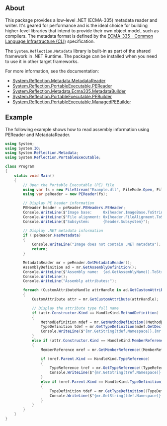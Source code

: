 ## About

This package provides a low-level .NET (ECMA-335) metadata reader and writer. It's geared for performance and is the ideal choice for building higher-level libraries that intend to provide their own object model, such as compilers. The metadata format is defined by the [ECMA-335 - Common Language Infrastructure (CLI)](http://www.ecma-international.org/publications/standards/Ecma-335.htm) specification.

The `System.Reflection.Metadata` library is built-in as part of the shared framework in .NET Runtime. The package can be installed when you need to use it in other target frameworks.

For more information, see the documentation:

- [System.Reflection.Metadata.MetadataReader](https://docs.microsoft.com/dotnet/api/system.reflection.metadata.metadatareader)
- [System.Reflection.PortableExecutable.PEReader](https://docs.microsoft.com/dotnet/api/system.reflection.portableexecutable.pereader)
- [System.Reflection.Metadata.Ecma335.MetadataBuilder](https://docs.microsoft.com/dotnet/api/system.reflection.metadata.ecma335.metadatabuilder)
- [System.Reflection.PortableExecutable.PEBuilder](https://docs.microsoft.com/dotnet/api/system.reflection.portableexecutable.pebuilder)
- [System.Reflection.PortableExecutable.ManagedPEBuilder](https://docs.microsoft.com/dotnet/api/system.reflection.portableexecutable.managedpebuilder)

## Example

The following example shows how to read assembly information using PEReader and MetadataReader.

```cs
using System;
using System.IO;
using System.Reflection.Metadata;
using System.Reflection.PortableExecutable;

class Program
{
    static void Main()
    {
        // Open the Portable Executable (PE) file
        using var fs = new FileStream("Example.dll", FileMode.Open, FileAccess.Read, FileShare.ReadWrite);
        using var peReader = new PEReader(fs);

        // Display PE header information
        PEHeader header = peReader.PEHeaders.PEHeader;
        Console.WriteLine($"Image base:     0x{header.ImageBase.ToString("X")}");
        Console.WriteLine($"File alignment: 0x{header.FileAlignment.ToString("X")}");
        Console.WriteLine($"Subsystem:      {header.Subsystem}");

        // Display .NET metadata information
        if (!peReader.HasMetadata)
        {
            Console.WriteLine("Image does not contain .NET metadata");
            return;
        }

        MetadataReader mr = peReader.GetMetadataReader();
        AssemblyDefinition ad = mr.GetAssemblyDefinition();
        Console.WriteLine($"Assembly name:  {ad.GetAssemblyName().ToString()}");
        Console.WriteLine();
        Console.WriteLine("Assembly attributes:");

        foreach (CustomAttributeHandle attrHandle in ad.GetCustomAttributes())
        {
            CustomAttribute attr = mr.GetCustomAttribute(attrHandle);

            // Display the attribute type full name
            if (attr.Constructor.Kind == HandleKind.MethodDefinition)
            {
                MethodDefinition mdef = mr.GetMethodDefinition((MethodDefinitionHandle)attr.Constructor);
                TypeDefinition tdef = mr.GetTypeDefinition(mdef.GetDeclaringType());
                Console.WriteLine($"{mr.GetString(tdef.Namespace)}.{mr.GetString(tdef.Name)}");
            }
            else if (attr.Constructor.Kind == HandleKind.MemberReference)
            {
                MemberReference mref = mr.GetMemberReference((MemberReferenceHandle)attr.Constructor);

                if (mref.Parent.Kind == HandleKind.TypeReference)
                {
                    TypeReference tref = mr.GetTypeReference((TypeReferenceHandle)mref.Parent);
                    Console.WriteLine($"{mr.GetString(tref.Namespace)}.{mr.GetString(tref.Name)}");
                }
                else if (mref.Parent.Kind == HandleKind.TypeDefinition)
                {
                    TypeDefinition tdef = mr.GetTypeDefinition((TypeDefinitionHandle)mref.Parent);
                    Console.WriteLine($"{mr.GetString(tdef.Namespace)}.{mr.GetString(tdef.Name)}");
                }
            }
        }
    }
}

```
